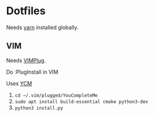 # Dotfiles

Needs [yarn](https://yarnpkg.com/en/) installed globally.

## VIM

Needs [VIMPlug](https://github.com/junegunn/vim-plug).

Do :PlugInstall in VIM

Uses [YCM](https://github.com/Valloric/YouCompleteMe)
1. ```cd ~/.vim/plugged/YouCompleteMe```
2. ```sudo apt install build-essential cmake python3-dev``` 
3. ```python3 install.py```
